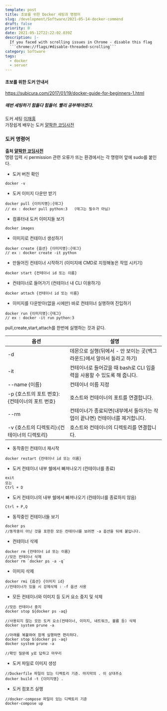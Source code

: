 ```yaml
---
template: post
title: 초보를 위한 Docker 세팅과 명령어
slug: /development/Software/2021-05-14-docker-commend
draft: false
priority: 0
date: 2021-05-12T22:22:02.039Z
description: |-
  If you faced with scrolling issues in Chrome - disable this flag 
  ```chrome://flags/#disable-threaded-scrolling```
category: Software
tags:
  - docker
  - server
---
```


#### 초보를 위한 도커 안내서

https://subicura.com/2017/01/19/docker-guide-for-beginners-1.html

##### 매번 세팅하기 힘들다 힘들어. 빨리 공부해야겠다.

도커 세팅 [이재홍](http://pyrasis.com/docker.html)  
가장쉽게 배우는 도커 [얄팍한 코딩사전](https://www.youtube.com/watch?v=hWPv9LMlme8)

### 도커 명령어

**출처 [얄팍한 코딩사전](https://www.yalco.kr/36_docker/)**  
명령 입력 시 permission 관련 오류가 뜨는 환경에서는 각 명령어 앞에 sudo를 붙인다.

- 도커 버전 확인

```terminal
docker -v
```

- 도커 이미지 다운만 받기

```
docker pull {이미지명}:{태그}
// ex : docker pull python:3   (태그는 필수가 아님)
```

- 컴퓨터내 도커 이미지들 보기

```
docker images
```

- 이미지로 컨테이너 생성하기

```
docker create {옵션} {이미지명}:{태그}
// ex : docker create -it python
```

- 만들어진 컨테이너 시작하기 (이미지에 CMD로 지정해놓은 작업 시키기)

```
docker start {컨테이너 id 또는 이름}
```

- 컨테이너로 들어가기 (컨테이너 내 CLI 이용하기)

```
docker attach {컨테이너 id 또는 이름}
```

- 이미지를 다운받아(없을 시에만) 바로 컨테이너 실행하여 진입하기

```
docker run {이미지명}:{태그}
// ex : docker -it run python:3
```

pull,create,start,attach를 한번에 실행하는 것과 같다.

| 옵션                                           | 설명                                                                        |
| ---------------------------------------------- | --------------------------------------------------------------------------- |
| -d                                             | 데몬으로 실행(뒤에서 - 안 보이는 곳(백그라운드)에서 알아서 돌라고 하기)     |
| -it                                            | 컨테이너로 들어갔을 때 bash로 CLI 입출력을 사용할 수 있도록 해 줍니다.      |
| --name {이름}                                  | 컨테이너 이름 지정                                                          |
| -p {호스트의 포트 번호}:{컨테이너의 포트 번호} | 호스트와 컨테이너의 포트를 연결합니다.                                      |
| --rm                                           | 컨테이너가 종료되면{내부에서 돌아가는 작업이 끝나면} 컨테이너를 제거합니다. |
| -v {호스트의 디렉토리}:{컨테이너의 디렉토리}   | 호스트와 컨테이너의 디렉토리를 연결합니다.                                  |

- 동작중인 컨테이너 재시작

```
docker restart {컨테이너 id 또는 이름}
```

- 도커 컨테이너 내부 쉘에서 빠져나오기 (컨테이너를 종료)

```
exit
또는
Ctrl + D
```

- 도커 컨테이너의 내부 쉘에서 빠져나오기 (컨테이너를 종료하지 않음)

```
Ctrl + P,Q
```

- 동작중인 컨테이너들 보기

```
docker ps
//동작중이 아닌 것을 포한한 모든 컨테이너를 보려면 -a 옵션을 뒤에 붙입니다.
```

- 컨테이너 삭제

```
docker rm {컨테이너 id 또는 이름}
//모든 컨테이너 삭제
docker rm `docker ps -a -q`
```

- 이미지 삭제

```
docker rmi {옵션} {이미지 id}
//컨테이너가 있을 시 강제삭제 : -f 옵션 사용
```

- 모든 컨테이너와 이미지 등 도커 요소 중지 및 삭제

```
//모든 컨테이너 중지
docker stop ${docker ps -aq}

//사용되지 않는 모든 도커 요소(컨테이너, 이미지, 네트워크, 볼륨 등) 삭제
docker system prune -a

//아래를 복붙하여 함께 실행하면 편리하다.
docker stop $(docker ps -aq)
docker system prune -a

//확인 질문에 y로 답하고 마무리
```

- 도커 파일로 이미지 생성

```
//Dockerfile 파일이 있는 디렉토리 기준. 마지막의 . 이 상대주소
docker build -t {이미지명} .
```

- 도커 컴포즈 실행

```
//docker-compose 파일이 있는 디렉토리 기준
docker-compose up
```
